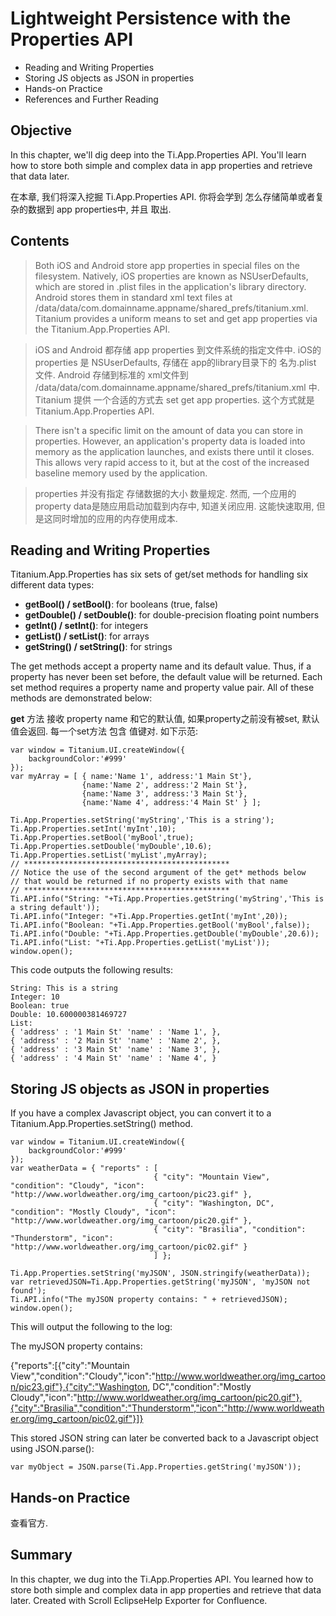 # Lightweight Persistence with the Properties API

- Reading and Writing Properties
- Storing JS objects as JSON in properties
- Hands-on Practice
- References and Further Reading

## Objective

In this chapter, we'll dig deep into the Ti.App.Properties API. You'll learn how to store both simple and complex data in app properties and retrieve that data later.

在本章, 我们将深入挖掘 Ti.App.Properties API. 你将会学到 怎么存储简单或者复杂的数据到 app properties中, 并且 取出.

## Contents

> Both iOS and Android store app properties in special files on the filesystem. Natively, iOS properties are known as NSUserDefaults, which are stored in .plist files in the application's library directory. Android stores them in standard xml text files at /data/data/com.domainname.appname/shared_prefs/titanium.xml. Titanium provides a uniform means to set and get app properties via the Titanium.App.Properties API.

>  iOS and Android 都存储 app properties 到文件系统的指定文件中. iOS的 properties 是 NSUserDefaults, 存储在 app的library目录下的 名为.plist 文件. Android 存储到标准的 xml文件到 /data/data/com.domainname.appname/shared_prefs/titanium.xml 中. Titanium 提供 一个合适的方式去 set get app properties. 这个方式就是 Titanium.App.Properties API.

> There isn't a specific limit on the amount of data you can store in properties. However, an application's property data is loaded into memory as the application launches, and exists there until it closes. This allows very rapid access to it, but at the cost of the increased baseline memory used by the application.

>  properties 并没有指定 存储数据的大小 数量规定. 然而, 一个应用的 property data是随应用启动加载到内存中, 知道关闭应用. 这能快速取用, 但是这同时增加的应用的内存使用成本.

## Reading and Writing Properties

Titanium.App.Properties has six sets of get/set methods for handling six different data types:

- **getBool() / setBool()**: for booleans (true, false)
- **getDouble() / setDouble()**: for double-precision floating point numbers
- **getInt() / setInt()**: for integers
- **getList() / setList()**: for arrays
- **getString() / setString()**: for strings


The get methods accept a property name and its default value. Thus, if a property has never been set before, the default value will be returned. Each set method requires a property name and property value pair. All of these methods are demonstrated below:

**get** 方法 接收 property name 和它的默认值,
如果property之前没有被set, 默认值会返回. 每一个set方法 包含 值键对.
如下示范:

```
var window = Titanium.UI.createWindow({
	backgroundColor:'#999'
});
var myArray = [ { name:'Name 1', address:'1 Main St'},
				{name:'Name 2', address:'2 Main St'}, 
				{name:'Name 3', address:'3 Main St'},
				{name:'Name 4', address:'4 Main St' } ];

Ti.App.Properties.setString('myString','This is a string');
Ti.App.Properties.setInt('myInt',10);
Ti.App.Properties.setBool('myBool',true);
Ti.App.Properties.setDouble('myDouble',10.6);
Ti.App.Properties.setList('myList',myArray);
// **********************************************
// Notice the use of the second argument of the get* methods below
// that would be returned if no property exists with that name
// **********************************************
Ti.API.info("String: "+Ti.App.Properties.getString('myString','This is a string default'));
Ti.API.info("Integer: "+Ti.App.Properties.getInt('myInt',20));
Ti.API.info("Boolean: "+Ti.App.Properties.getBool('myBool',false));
Ti.API.info("Double: "+Ti.App.Properties.getDouble('myDouble',20.6));
Ti.API.info("List: "+Ti.App.Properties.getList('myList'));
window.open();
```

This code outputs the following results:

```
String: This is a string
Integer: 10
Boolean: true
Double: 10.600000381469727
List:
{ 'address' : '1 Main St' 'name' : 'Name 1', },
{ 'address' : '2 Main St' 'name' : 'Name 2', },
{ 'address' : '3 Main St' 'name' : 'Name 3', },
{ 'address' : '4 Main St' 'name' : 'Name 4', }

```

## Storing JS objects as JSON in properties

If you have a complex Javascript object, you can convert it to a Titanium.App.Properties.setString() method.

```
var window = Titanium.UI.createWindow({
	backgroundColor:'#999'
});
var weatherData = { "reports" : [ 
								{ "city": "Mountain View", "condition": "Cloudy", "icon": "http://www.worldweather.org/img_cartoon/pic23.gif" }, 
								{ "city": "Washington, DC", "condition": "Mostly Cloudy", "icon": "http://www.worldweather.org/img_cartoon/pic20.gif" }, 
								{ "city": "Brasilia", "condition": "Thunderstorm", "icon": "http://www.worldweather.org/img_cartoon/pic02.gif" } 
								] };
									
Ti.App.Properties.setString('myJSON', JSON.stringify(weatherData));
var retrievedJSON=Ti.App.Properties.getString('myJSON', 'myJSON not found');
Ti.API.info("The myJSON property contains: " + retrievedJSON);
window.open();
```

This will output the following to the log:


The myJSON property contains: 

{"reports":[{"city":"Mountain View","condition":"Cloudy","icon":"http://www.worldweather.org/img_cartoon/pic23.gif"},{"city":"Washington, DC","condition":"Mostly Cloudy","icon":"http://www.worldweather.org/img_cartoon/pic20.gif"},{"city":"Brasilia","condition":"Thunderstorm","icon":"http://www.worldweather.org/img_cartoon/pic02.gif"}]}


This stored JSON string can later be converted back to a Javascript object using JSON.parse():

```
var myObject = JSON.parse(Ti.App.Properties.getString('myJSON'));
```

## Hands-on Practice
查看官方.

## Summary

In this chapter, we dug into the Ti.App.Properties API. You learned how to store both simple and complex data in app properties and retrieve that data later.
Created with Scroll EclipseHelp Exporter for Confluence.
